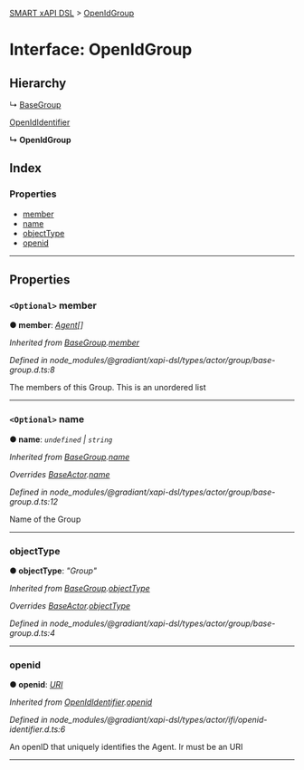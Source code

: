 [SMART xAPI DSL](../README.md) > [OpenIdGroup](../interfaces/openidgroup.md)

# Interface: OpenIdGroup

## Hierarchy

↳  [BaseGroup](basegroup.md)

 [OpenIdIdentifier](openididentifier.md)

**↳ OpenIdGroup**

## Index

### Properties

* [member](openidgroup.md#member)
* [name](openidgroup.md#name)
* [objectType](openidgroup.md#objecttype)
* [openid](openidgroup.md#openid)

---

## Properties

<a id="member"></a>

### `<Optional>` member

**● member**: *[Agent](../#agent)[]*

*Inherited from [BaseGroup](basegroup.md).[member](basegroup.md#member)*

*Defined in node_modules/@gradiant/xapi-dsl/types/actor/group/base-group.d.ts:8*

The members of this Group. This is an unordered list

___
<a id="name"></a>

### `<Optional>` name

**● name**: *`undefined` \| `string`*

*Inherited from [BaseGroup](basegroup.md).[name](basegroup.md#name)*

*Overrides [BaseActor](baseactor.md).[name](baseactor.md#name)*

*Defined in node_modules/@gradiant/xapi-dsl/types/actor/group/base-group.d.ts:12*

Name of the Group

___
<a id="objecttype"></a>

###  objectType

**● objectType**: *"Group"*

*Inherited from [BaseGroup](basegroup.md).[objectType](basegroup.md#objecttype)*

*Overrides [BaseActor](baseactor.md).[objectType](baseactor.md#objecttype)*

*Defined in node_modules/@gradiant/xapi-dsl/types/actor/group/base-group.d.ts:4*

___
<a id="openid"></a>

###  openid

**● openid**: *[URI](../#uri)*

*Inherited from [OpenIdIdentifier](openididentifier.md).[openid](openididentifier.md#openid)*

*Defined in node_modules/@gradiant/xapi-dsl/types/actor/ifi/openid-identifier.d.ts:6*

An openID that uniquely identifies the Agent. Ir must be an URI

___

